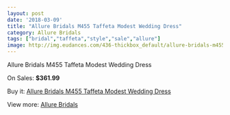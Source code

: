 ```yaml
---
layout: post
date: '2018-03-09'
title: "Allure Bridals M455 Taffeta Modest Wedding Dress"
category: Allure Bridals
tags: ["bridal","taffeta","style","sale","allure"]
image: http://img.eudances.com/436-thickbox_default/allure-bridals-m455-taffeta-modest-wedding-dress.jpg
---
```

Allure Bridals M455 Taffeta Modest Wedding Dress

On Sales: **$361.99**
<a href="https://www.eudances.com/en/allure-bridals/135-allure-bridals-m455-taffeta-modest-wedding-dress.html"><amp-img layout="responsive" width="600" height="600" src="//img.eudances.com/436-thickbox_default/allure-bridals-m455-taffeta-modest-wedding-dress.jpg" alt="Allure Bridals M455 Taffeta Modest Wedding Dress 0" /></a>
<a href="https://www.eudances.com/en/allure-bridals/135-allure-bridals-m455-taffeta-modest-wedding-dress.html"><amp-img layout="responsive" width="600" height="600" src="//img.eudances.com/437-thickbox_default/allure-bridals-m455-taffeta-modest-wedding-dress.jpg" alt="Allure Bridals M455 Taffeta Modest Wedding Dress 1" /></a>

Buy it: [Allure Bridals M455 Taffeta Modest Wedding Dress](https://www.eudances.com/en/allure-bridals/135-allure-bridals-m455-taffeta-modest-wedding-dress.html "Allure Bridals M455 Taffeta Modest Wedding Dress")

View more: [Allure Bridals](https://www.eudances.com/en/2-allure-bridals "Allure Bridals")